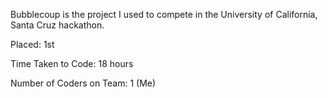 Bubblecoup is the project I used to compete in the University of California, Santa Cruz hackathon.

Placed: 1st

Time Taken to Code: 18 hours

Number of Coders on Team: 1 (Me)

